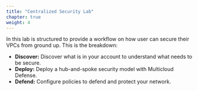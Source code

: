 ```yaml
---
title: "Centralized Security Lab"
chapter: true
weight: 4
---
```


In this lab is structured to provide a workflow on how user can secure their VPCs from ground up. This is the breakdown:

- **Discover:** Discover what is in your account to understand what needs to be secure.
- **Deploy:** Deploy a hub-and-spoke security model with Multicloud Defense.
- **Defend:** Configure policies to defend and protect your network.





